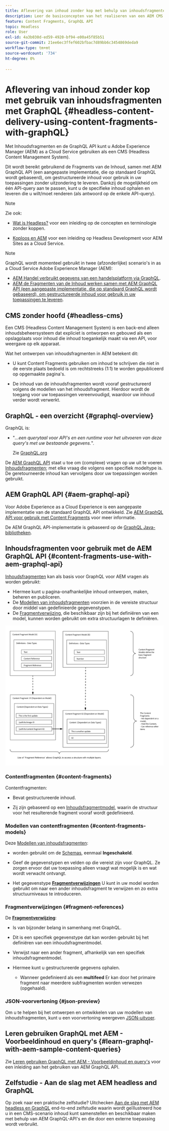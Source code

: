 ```yaml
---
title: Aflevering van inhoud zonder kop met behulp van inhoudsfragmenten met GraphQL (elementen - inhoudsfragmenten)
description: Leer de basisconcepten van het realiseren van een AEM CMS zonder kop die Inhoudsfragmenten met GraphQL gebruiken voor de levering van inhoud zonder kop.
feature: Content Fragments, GraphQL API
topic: Headless
role: User
exl-id: 4a3b030d-ed59-4920-bf94-e00a45f85b51
source-git-commit: 21ee6ec3ffef602bfbac7d89bb6c3454869deda9
workflow-type: tm+mt
source-wordcount: '734'
ht-degree: 0%

---
```


# Aflevering van inhoud zonder kop met gebruik van inhoudsfragmenten met GraphQL {#headless-content-delivery-using-content-fragments-with-graphQL}

Met Inhoudsfragmenten en de GraphQL API kunt u Adobe Experience Manager (AEM) as a Cloud Service gebruiken als een CMS (Headless Content Management System).

Dit wordt bereikt gebruikend de Fragments van de Inhoud, samen met AEM GraphQL API (een aangepaste implementatie, die op standaard GraphQL wordt gebaseerd), om gestructureerde inhoud voor gebruik in uw toepassingen zonder uitzondering te leveren. Dankzij de mogelijkheid om één API-query aan te passen, kunt u de specifieke inhoud ophalen en leveren die u wilt/moet renderen (als antwoord op de enkele API-query).

>[!NOTE]
>
>Zie ook:
>
>* [Wat is Headless?](/help/headless/what-is-headless.md) voor een inleiding op de concepten en terminologie zonder koppen.
>
>* [Koploos en AEM](/help/headless/introduction.md) voor een inleiding op Headless Development voor AEM Sites as a Cloud Service.


>[!NOTE]
>
>GraphQL wordt momenteel gebruikt in twee (afzonderlijke) scenario&#39;s in as a Cloud Service Adobe Experience Manager (AEM):
>
>* [AEM Handel verbruikt gegevens van een handelsplatform via GraphQL](/help/commerce-cloud/integrating/magento.md).
>* [AEM de Fragmenten van de Inhoud werken samen met AEM GraphQL API (een aangepaste implementatie, die op standaard GraphQL wordt gebaseerd), om gestructureerde inhoud voor gebruik in uw toepassingen te leveren](/help/headless/graphql-api/content-fragments.md).


## CMS zonder hoofd {#headless-cms}

Een CMS (Headless Content Management System) is een back-end alleen inhoudsbeheersysteem dat expliciet is ontworpen en gebouwd als een opslagplaats voor inhoud die inhoud toegankelijk maakt via een API, voor weergave op elk apparaat.

Wat het ontwerpen van inhoudsfragmenten in AEM betekent dit:

* U kunt Content Fragments gebruiken om inhoud te schrijven die niet in de eerste plaats bedoeld is om rechtstreeks (1:1) te worden gepubliceerd op opgemaakte pagina&#39;s.

* De inhoud van de inhoudsfragmenten wordt vooraf gestructureerd volgens de modellen van het inhoudsfragment. Hierdoor wordt de toegang voor uw toepassingen vereenvoudigd, waardoor uw inhoud verder wordt verwerkt.

## GraphQL - een overzicht {#graphql-overview}

GraphQL is:

* &quot;*...een querytaal voor API&#39;s en een runtime voor het uitvoeren van deze query&#39;s met uw bestaande gegevens.*&quot;.

   Zie [GraphQL.org](https://graphql.org)

De [AEM GraphQL API](#aem-graphql-api) staat u toe om (complexe) vragen op uw uit te voeren [Inhoudsfragmenten](/help/assets/content-fragments/content-fragments.md); met elke vraag die volgens een specifiek modeltype is. De geretourneerde inhoud kan vervolgens door uw toepassingen worden gebruikt.

## AEM GraphQL API {#aem-graphql-api}

Voor Adobe Experience as a Cloud Experience is een aangepaste implementatie van de standaard GraphQL API ontwikkeld. Zie [AEM GraphQL API voor gebruik met Content Fragments](/help/headless/graphql-api/content-fragments.md) voor meer informatie.

De AEM GraphQL API-implementatie is gebaseerd op de [GraphQL Java-bibliotheken](https://graphql.org/code/#java).

## Inhoudsfragmenten voor gebruik met de AEM GraphQL API {#content-fragments-use-with-aem-graphql-api}

[Inhoudsfragmenten](#content-fragments) kan als basis voor GraphQL voor AEM vragen als worden gebruikt:

* Hiermee kunt u pagina-onafhankelijke inhoud ontwerpen, maken, beheren en publiceren.
* De [Modellen van inhoudsfragmenten](#content-fragments-models) voorzien in de vereiste structuur door middel van gedefinieerde gegevenstypen.
* De [Fragmentverwijzing](#fragment-references), die beschikbaar zijn bij het definiëren van een model, kunnen worden gebruikt om extra structuurlagen te definiëren.

![Inhoudsfragmenten voor gebruik met GraphQL](assets/cfm-nested-01.png "Inhoudsfragmenten voor gebruik met GraphQL")

### Contentfragmenten {#content-fragments}

Contentfragmenten:

* Bevat gestructureerde inhoud.

* Zij zijn gebaseerd op een [Inhoudsfragmentmodel](#content-fragments-models), waarin de structuur voor het resulterende fragment vooraf wordt gedefinieerd.

### Modellen van contentfragmenten {#content-fragments-models}

Deze [Modellen van inhoudsfragmenten](/help/assets/content-fragments/content-fragments-models.md):

* worden gebruikt om de [Schemas](https://graphql.org/learn/schema/), eenmaal **Ingeschakeld**.

* Geef de gegevenstypen en velden op die vereist zijn voor GraphQL. Ze zorgen ervoor dat uw toepassing alleen vraagt wat mogelijk is en wat wordt verwacht ontvangt.

* Het gegevenstype **[Fragmentverwijzingen](#fragment-references)** U kunt in uw model worden gebruikt om naar een ander inhoudsfragment te verwijzen en zo extra structuurniveaus te introduceren.

### Fragmentverwijzingen {#fragment-references}

De **[Fragmentverwijzing](/help/assets/content-fragments/content-fragments-models.md#fragment-reference-nested-fragments)**:

* Is van bijzonder belang in samenhang met GraphQL.

* Dit is een specifiek gegevenstype dat kan worden gebruikt bij het definiëren van een inhoudsfragmentmodel.

* Verwijst naar een ander fragment, afhankelijk van een specifiek inhoudsfragmentmodel.

* Hiermee kunt u gestructureerde gegevens ophalen.

   * Wanneer gedefinieerd als een **multifeed** Er kan door het primaire fragment naar meerdere subfragmenten worden verwezen (opgehaald).

### JSON-voorvertoning {#json-preview}

Om u te helpen bij het ontwerpen en ontwikkelen van uw modellen van inhoudsfragmenten, kunt u een voorvertoning weergeven [JSON-uitvoer](/help/assets/content-fragments/content-fragments-json-preview.md).

## Leren gebruiken GraphQL met AEM - Voorbeeldinhoud en query&#39;s {#learn-graphql-with-aem-sample-content-queries}

Zie [Leren gebruiken GraphQL met AEM - Voorbeeldinhoud en query&#39;s](/help/headless/graphql-api/sample-queries.md) voor een inleiding aan het gebruiken van AEM GraphQL API.

## Zelfstudie - Aan de slag met AEM headless and GraphQL

Op zoek naar een praktische zelfstudie? Uitchecken [Aan de slag met AEM headless en GraphQL](https://experienceleague.adobe.com/docs/experience-manager-learn/getting-started-with-aem-headless/graphql/overview.html) end-to-end zelfstudie waarin wordt geïllustreerd hoe u in een CMS-scenario inhoud kunt samenstellen en beschikbaar maken met behulp van AEM GraphQL-API&#39;s en die door een externe toepassing wordt verbruikt.
